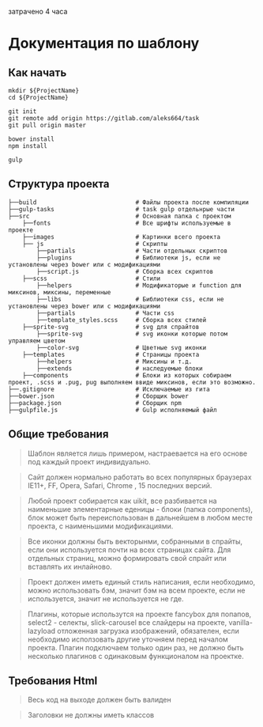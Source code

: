затрачено 4 часа

# Документация по шаблону

## Как начать
```
mkdir ${ProjectName}
cd ${ProjectName}

git init
git remote add origin https://gitlab.com/aleks664/task
git pull origin master

bower install
npm install

gulp

```

## Структура проекта
```
├──build                            # Файлы проекта после компиляции
├──gulp-tasks                       # task gulp отдельнрые части 
├──src                              # Основная папка с проектом
    ├──fonts                        # Все шрифты используемые в проекте
    ├──images                       # Картинки всего проекта
    ├── js                          # Скрипты
        ├──partials                 # Части отдельных скриптов
        ├──plugins                  # Библиотеки js, если не установлены через bower или с модификациями
        ├──script.js                # Сборка всех скриптов
    ├──scss                         # Стили
        ├──helpers                  # Модификаторые и function для миксинов, миксины, переменные
        ├──libs                     # Библиотеки css, если не установлены через bower или с модификациями
        ├──partials                 # Части css
        ├──template_styles.scss     # Сборка всех стилей
    ├──sprite-svg                   # svg для спрайтов 
        ├──sprite-svg               # svg иконки которые потом управляем цветом
        ├──color-svg                # Цветные svg иконки
    ├──templates                    # Страницы проекта 
        ├──helpers                  # Миксины и т.д. 
        ├──extends                  # наследуемые блоки
    ├──components                   # Блоки из которых собираем проект, .scss и .pug, pug выполняем ввиде миксинов, если это возможно. 
├──.gitignore                       # Исключаемые из гита 
├──bower.json                       # Сборщик bower
├──package.json                     # Сборщик npm 
├──gulpfile.js                      # Gulp исполняемый файл

```
## Общие требования

> Шаблон является лишь примером, настраевается на его основе под каждый проект индивидуально.

> Сайт должен нормально работать во всех популярных браузерах IE11+, FF, Opera, Safari, Chrome , 15 последних версий.

> Любой проект собирается как uikit, все разбивается на наименьшие элементарные еденицы - блоки (папка components), блок может быть переиспользован в дальнейшем в любом месте проекта, с наименьшими модификациями.

> Все иконки должны быть векторынми, собранными в спрайты, если они используется почти на всех страницах сайта. Для отдельных страниц, можно формировать свой спрайт или вставлять их инлайново.

> Проект должен иметь единый стиль написания, если необходимо, можно использовать бэм, значит бэм на всем проекте, если не используется, значит не используется не где.

> Плагины, которые использутся на проекте fancybox для попапов,  select2 - селекты,  slick-carousel все слайдеры на проекте, vanilla-lazyload отложенная загрузка изображений, обязателен, если необходимо исползовать другие уточняем перед началом проекта. Плагин подключаем только один раз, не должно быть несколько плагинов с одинаковым функционалом на проектке.

## Требования Html
> Весь код на выходе должен быть валиден

> Заголовки не должны иметь классов


> 
